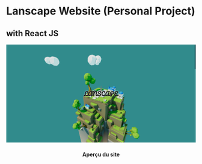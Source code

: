 # Lanscape Website (Personal Project)
## with React JS 

<div>
    <img src="public/image/visuel_site2.png" alt="visuel"/>
    <div align="center">
        <h4 topmargin="0" bottommargin="0">Aperçu du site</h4>
    </div>
</div>
